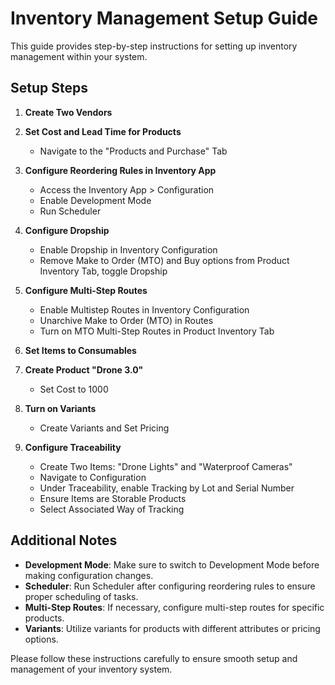 # Inventory Management Setup Guide

This guide provides step-by-step instructions for setting up inventory management within your system.

## Setup Steps

1. **Create Two Vendors**
   
2. **Set Cost and Lead Time for Products**
   - Navigate to the "Products and Purchase" Tab

3. **Configure Reordering Rules in Inventory App**
   - Access the Inventory App > Configuration
   - Enable Development Mode
   - Run Scheduler

4. **Configure Dropship**
   - Enable Dropship in Inventory Configuration
   - Remove Make to Order (MTO) and Buy options from Product Inventory Tab, toggle Dropship

5. **Configure Multi-Step Routes**
   - Enable Multistep Routes in Inventory Configuration
   - Unarchive Make to Order (MTO) in Routes
   - Turn on MTO Multi-Step Routes in Product Inventory Tab

6. **Set Items to Consumables**

7. **Create Product "Drone 3.0"**
   - Set Cost to 1000

8. **Turn on Variants**
   - Create Variants and Set Pricing

9. **Configure Traceability**
   - Create Two Items: "Drone Lights" and "Waterproof Cameras"
   - Navigate to Configuration
   - Under Traceability, enable Tracking by Lot and Serial Number
   - Ensure Items are Storable Products
   - Select Associated Way of Tracking

## Additional Notes

- **Development Mode**: Make sure to switch to Development Mode before making configuration changes.
- **Scheduler**: Run Scheduler after configuring reordering rules to ensure proper scheduling of tasks.
- **Multi-Step Routes**: If necessary, configure multi-step routes for specific products.
- **Variants**: Utilize variants for products with different attributes or pricing options.

Please follow these instructions carefully to ensure smooth setup and management of your inventory system.

